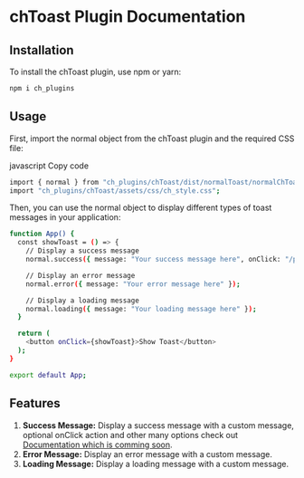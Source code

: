 # chToast Plugin Documentation

## Installation
To install the chToast plugin, use npm or yarn:

```bash
npm i ch_plugins
```


## Usage
First, import the normal object from the chToast plugin and the required CSS file:

javascript
Copy code
```bash
import { normal } from "ch_plugins/chToast/dist/normalToast/normalChToast";
import "ch_plugins/chToast/assets/css/ch_style.css";
```
Then, you can use the normal object to display different types of toast messages in your application:

```bash
function App() {
  const showToast = () => {
    // Display a success message
    normal.success({ message: "Your success message here", onClick: "/path" });

    // Display an error message
    normal.error({ message: "Your error message here" });

    // Display a loading message
    normal.loading({ message: "Your loading message here" });
  }

  return (
    <button onClick={showToast}>Show Toast</button>
  );
}

export default App;


```

## Features
1. **Success Message:** Display a success message with a custom message, optional onClick action and other many options check out [Documentation which is comming soon](https://codehons-af9l.vercel.app/).
2. **Error Message:** Display an error message with a custom message.
3. **Loading Message:** Display a loading message with a custom message.
